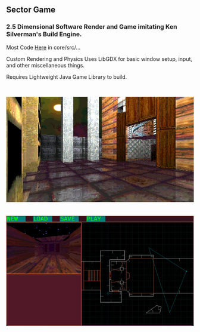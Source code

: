 ## Sector Game

### 2.5 Dimensional Software Render and Game imitating Ken Silverman's Build Engine.

<div>Most Code <a href="https://github.com/seanconnor10/diSector/tree/main/core/src/com/disector" color="limegreen" >Here</a> in core/src/...</div>

Custom Rendering and Physics
Uses LibGDX for basic window setup, input, and other miscellaneous things.

Requires Lightweight Java Game Library to build.


<br>

<p>
  <img src="documents/readme-screenshots/sector_game_screenshot.jpg" width="800" title="Screenshot">
  <br><br><br>
  <img src="documents/readme-screenshots/editor_screen.png" width="800" title="Editor Screenshot">
</p>
